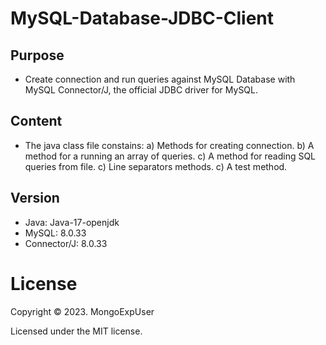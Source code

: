 # MySQL-Database-JDBC-Client

## Purpose    
* Create connection and run queries against MySQL Database with MySQL Connector/J, the official JDBC driver for MySQL.

## Content                                                                                             
* The java class file constains:
a) Methods for creating connection.
b) A method for a running an array of queries.
c) A method for reading SQL queries from file.
c) Line separators methods.
c) A test method.
    
     
 ## Version                                                                                             
 *  Java: Java-17-openjdk
 *  MySQL: 8.0.33
 *  Connector/J: 8.0.33
     

# License

Copyright © 2023. MongoExpUser

Licensed under the MIT license.
